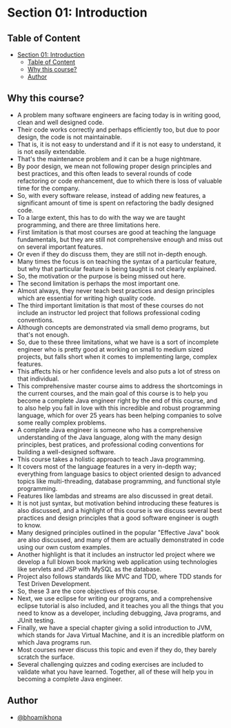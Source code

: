 # Section 01: Introduction

## Table of Content

- [Section 01: Introduction](#section-01-introduction)
  - [Table of Content](#table-of-content)
  - [Why this course?](#why-this-course)
  - [Author](#author)

## Why this course?

- A problem many software engineers are facing today is in writing good, clean and well designed code.
- Their code works correctly and perhaps efficiently too, but due to poor design, the code is not maintainable.
- That is, it is not easy to understand and if it is not easy to understand, it is not easily extendable.
- That's the maintenance problem and it can be a huge nightmare.
- By poor design, we mean not following proper design principles and best practices, and this often leads to several rounds of code refactoring or code enhancement, due to which there is loss of valuable time for the company.
- So, with every software release, instead of adding new features, a significant amount of time is spent on refactoring the badly designed code.
- To a large extent, this has to do with the way we are taught programming, and there are three limitations here.
- First limitation is that most courses are good at teaching the language fundamentals, but they are still not comprehensive enough and miss out on several important features.
- Or even if they do discuss them, they are still not in-depth enough.
- Many times the focus is on teaching the syntax of a particular feature, but why that particular feature is being taught is not clearly explained.
- So, the motivation or the purpose is being missed out here.
- The second limitation is perhaps the most important one.
- Almost always, they never teach best practices and design principles which are essential for writing high quality code.
- The third important limitation is that most of these courses do not include an instructor led project that follows professional coding conventions.
- Although concepts are demonstrated via small demo programs, but that's not enough.
- So, due to these three limitations, what we have is a sort of incomplete engineer who is pretty good at working on small to medium sized projects, but falls short when it comes to implementing large, complex features.
- This affects his or her confidence levels and also puts a lot of stress on that individual.
- This comprehensive master course aims to address the shortcomings in the current courses, and the main goal of this course is to help you become a complete Java engineer right by the end of this course, and to also help you fall in love with this incredible and robust programming language, which for over 25 years has been helping companies to solve some really complex problems.
- A complete Java engineer is someone who has a comprehensive understanding of the Java language, along with the many design principles, best pratices, and professional coding conventions for building a well-designed software.
- This course takes a holistic approach to teach Java programming.
- It covers most of the language features in a very in-depth way; everything from language basics to object oriented design to advanced topics like multi-threading, database programming, and functional style programming.
- Features like lambdas and streams are also discussed in great detail.
- It is not just syntax, but motivation behind introducing these features is also discussed, and a highlight of this course is we discuss several best practices and design principles that a good software engineer is ougth to know.
- Many designed principles outlined in the popular "Effective Java" book are also discussed, and many of them are actually demonstrated in code using our own custom examples.
- Another highlight is that it includes an instructor led project where we develop a full blown book marking web application using technologies like servlets and JSP with MySQL as the database.
- Project also follows standards like MVC and TDD, where TDD stands for Test Driven Development.
- So, these 3 are the core objectives of this course.
- Next, we use eclipse for writing our programs, and a comprehensive eclipse tutorial is also included, and it teaches you all the things that you need to know as a developer, including debugging, Java programs, and JUnit testing.
- Finally, we have a special chapter giving a solid introduction to JVM, which stands for Java Virtual Machine, and it is an incredible platform on which Java programs run.
- Most courses never discuss this topic and even if they do, they barely scratch the surface.
- Several challenging quizzes and coding exercises are included to validate what you have learned. Together, all of these will help you in becoming a complete Java engineer.

## Author

- [@bhoamikhona](https://github.com/bhoamikhona)
